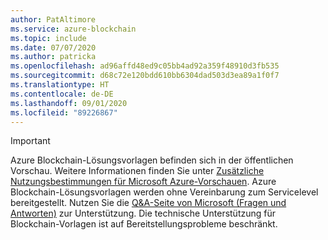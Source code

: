 ```yaml
---
author: PatAltimore
ms.service: azure-blockchain
ms.topic: include
ms.date: 07/07/2020
ms.author: patricka
ms.openlocfilehash: ad96affd48ed9c05bb4ad92a359f48910d3fb535
ms.sourcegitcommit: d68c72e120bdd610bb6304dad503d3ea89a1f0f7
ms.translationtype: HT
ms.contentlocale: de-DE
ms.lasthandoff: 09/01/2020
ms.locfileid: "89226867"
---
```

> [!IMPORTANT]
> Azure Blockchain-Lösungsvorlagen befinden sich in der öffentlichen Vorschau.
> Weitere Informationen finden Sie unter [Zusätzliche Nutzungsbestimmungen für Microsoft Azure-Vorschauen](https://azure.microsoft.com/support/legal/preview-supplemental-terms/).
> Azure Blockchain-Lösungsvorlagen werden ohne Vereinbarung zum Servicelevel bereitgestellt.
> Nutzen Sie die [Q&A-Seite von Microsoft (Fragen und Antworten)](/answers/topics/azure-blockchain-workbench.html) zur Unterstützung. Die technische Unterstützung für Blockchain-Vorlagen ist auf Bereitstellungsprobleme beschränkt.
